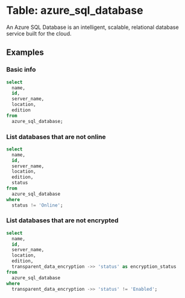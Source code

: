 # Table: azure_sql_database

An Azure SQL Database is an intelligent, scalable, relational database service built for the cloud.

## Examples

### Basic info

```sql
select
  name,
  id,
  server_name,
  location,
  edition
from
  azure_sql_database;
```

### List databases that are not online

```sql
select
  name,
  id,
  server_name,
  location,
  edition,
  status
from
  azure_sql_database
where
  status != 'Online';
```

### List databases that are not encrypted

```sql
select
  name,
  id,
  server_name,
  location,
  edition,
  transparent_data_encryption ->> 'status' as encryption_status
from
  azure_sql_database
where
  transparent_data_encryption ->> 'status' != 'Enabled';
```
